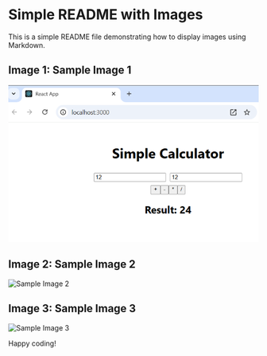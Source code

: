 # Simple README with Images

This is a simple README file demonstrating how to display images using Markdown.

## Image 1: Sample Image 1
![Sample Image 1](https://github.com/TKJayakumar/React-App/blob/main/calc%20add.png)

## Image 2: Sample Image 2
![Sample Image 2](path-to-your-image-2.png)

## Image 3: Sample Image 3
![Sample Image 3](path-to-your-image-3.gif)

Happy coding!
